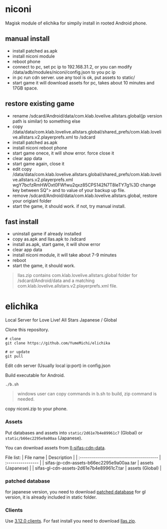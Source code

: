 # niconi
Magisk module of elichika for simpily install in rooted Android phone.
## manual install
* install patched as.apk
* install niconi module
* reboot phone
* connect to pc, set pc ip to 192.168.31.2, or you can modify /data/adb/modules/niconi/config.json to you pc ip
* in pc run cdn server. use any tool is ok, put assets to static/
* start game it will download assets for pc, takes about 10 minutes and 17GB space.
## restore existing game
* rename /sdcard/Android/data/com.klab.lovelive.allstars.global(jp version path is similar) to something else
* copy /data/data/com.klab.lovelive.allstars.global/shared_prefs/com.klab.lovelive.allstars.v2.playerprefs.xml to /sdcard
* install patched as.apk
* install niconi reboot phone
* start game onece, it will show error. force close it
* clear app data
* start game again, close it
* edit copy /data/data/com.klab.lovelive.allstars.global/shared_prefs/com.klab.lovelive.allstars.v2.playerprefs.xml <string name="SQ">wgY7bcfzRmHWOxt0FWfwu2qxz85CPS142N7T8leTY7g%3D</string> change key between SQ"> and </string> to value of your backup up file.
* remove /sdcard/Android/data/com.klab.lovelive.allstars.global, restore your origianl folder
* start the game, it should work. if not, try manual install.

## fast install
* uninstall game if already installed
* copy as.apk and llas.apk to /sdcard
* install as.apk, start game, it will show error
* clear app data
* install niconi module, it will take about 7-9 minutes
* reboot
* start the game, it should work.
> llas.zip contains com.klab.lovelive.allstars.global folder for /sdcard/Android/data and a matching com.klab.lovelive.allstars.v2.playerprefs.xml file.

# elichika

Local Server for Love Live! All Stars Japanese / Global

Clone this repository.
```
# clone
git clone https://github.com/YumeMichi/elichika

# or update
git pull
```
Edit cdn server (Usually local ip:port) in config.json

Build executable for Android.
```
./b.sh
```
> windows user can copy commands in b.sh to build, zip command is needed.

copy niconi.zip to your phone.

### Assets

Put databases and assets into `static/2d61e7b4e89961c7` (Global) or `static/b66ec2295e9a00aa` (Japanese).

You can download assets from [ll-sifas-cdn-data](https://archive.org/download/ll-sifas-cdn-data).

File list:
| File name                                | Description       |
| :--------------------------------------- | :---------------- |
| sifas-jp-cdn-assets-b66ec2295e9a00aa.tar | assets (Japanese) |
| sifas-gl-cdn-assets-2d61e7b4e89961c7.tar | assets (Global)   |

### patched database
for japanese version, you need to download [patched database](https://mega.nz/folder/gwJizZjS#v_fSOadf9yrb_eaOze2r7Q)
for gl version, it is already included in static folder.

### Clients
Use [3.12.0 clients](https://selenachina-my.sharepoint.com/:u:/p/walter/ER6SWMf1vKBMsm39VVXq9AABH4SCwxx7pnB4aWJanR116A?e=snCBhP). For fast install you need to download [llas.zip](https://selenachina-my.sharepoint.com/:u:/p/walter/EUkzHP6PAMNEjRzCjBZCiEYBC2tI5NxwnrrCyAEGUhFI4g?e=E0L15K).
